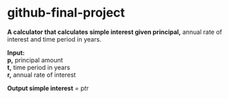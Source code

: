 # github-final-project

**A calculator that calculates simple interest given principal,** annual rate of interest and time period in years.<br />

**Input:**\
   **p,** principal amount<br />
   **t,** time period in years<br />
   **r,** annual rate of interest<br />
   
**Output
   simple interest** = p*t*r
